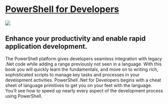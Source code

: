 <a href="http://shop.oreilly.com/product/0636920024491.do">PowerShell for Developers</a>
========================================================================================

<img src="http://dougfinke.com/images/PowerShellForDevelopers.png">
<h2>Enhance your productivity and enable rapid application development.</h2><p>
The PowerShell platform gives developers seamless integration with legacy .Net code while adding a range previously not seen in a language. With this book you will quickly learn the fundamentals, and move on to writing rich, sophisticated scripts to manage key tasks and processes in your development activities. PowerShell .Net for Developers begins with a cheat sheet of language primitives to get you on your feet with the language. You’ll see how to speed up nearly every aspect of the development process using PowerShell.
